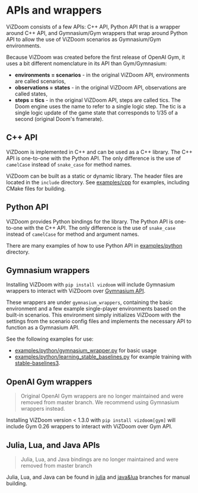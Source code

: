 # APIs and wrappers

ViZDoom consists of a few APIs: C++ API, Python API that is a wrapper around C++ API, and Gymnasium/Gym wrappers that wrap around Python API to allow the use of ViZDoom scenarios as Gymnasium/Gym environments.

Because ViZDoom was created before the first release of OpenAI Gym, it uses a bit different nomenclature in its API than Gym/Gymnasium:
- **environments = scenarios** - in the original ViZDoom API, environments are called scenarios,
- **observations = states** - in the original ViZDoom API, observations are called states,
- **steps = tics** - in the original ViZDoom API, steps are called tics. The Doom engine uses the name to refer to a single logic step. The tic is a single logic update of the game state that corresponds to 1/35 of a second (original Doom's framerate).


## C++ API

ViZDoom is implemented in C++ and can be used as a C++ library. The C++ API is one-to-one with the Python API. The only difference is the use of `camelCase` instead of `snake_case` for method names.

ViZDoom can be built as a static or dynamic library. The header files are located in the `include` directory.
See [examples/cpp](https://github.com/Farama-Foundation/ViZDoom/tree/master/examples/cpp) for examples, including CMake files for building.


## Python API

ViZDoom provides Python bindings for the library. The Python API is one-to-one with the C++ API. The only difference is the use of `snake_case` instead of `camelCase` for method and argument names.

There are many examples of how to use Python API in [examples/python](https://github.com/Farama-Foundation/ViZDoom/tree/master/examples/python) directory.


## Gymnasium wrappers

Installing ViZDoom with `pip install vizdoom` will include
Gymnasium wrappers to interact with ViZDoom over [Gymnasium API](https://gymnasium.farama.org/).

These wrappers are under `gymnasium_wrappers`, containing the basic environment and
a few example single-player environments based on the built-in scenarios. This environment
simply initializes ViZDoom with the settings from the scenario config files
and implements the necessary API to function as a Gymnasium API.

See the following examples for use:
- [examples/python/gymnasium_wrapper.py](https://github.com/Farama-Foundation/ViZDoom/tree/master/examples/python/gymnasium_wrapper.py) for basic usage
- [examples/python/learning_stable_baselines.py](https://github.com/Farama-Foundation/ViZDoom/tree/master/examples/python/learning_stable_baselines.py) for example training with [stable-baselines3](https://github.com/DLR-RM/stable-baselines3/).


## OpenAI Gym wrappers

> Original OpenAI Gym wrappers are no longer maintained and were removed from master branch. We recommend using Gymnasium wrappers instead.

Installing ViZDoom version < 1.3.0 with `pip install vizdoom[gym]` will include
Gym 0.26 wrappers to interact with ViZDoom over Gym API.


## Julia, Lua, and Java APIs

> Julia, Lua, and Java bindings are no longer maintained and were removed from master branch

Julia, Lua, and Java can be found in [julia](https://github.com/Farama-Foundation/ViZDoom/tree/julia) and [java&lua](https://github.com/Farama-Foundation/ViZDoom/tree/java%26lua) branches for manual building.
